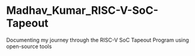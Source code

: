 # Madhav_Kumar_RISC-V-SoC-Tapeout
Documenting my journey through the RISC-V SoC Tapeout Program using open-source tools
